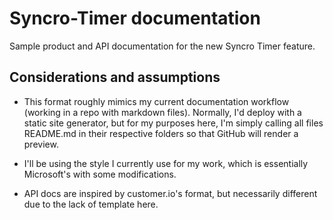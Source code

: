 # Syncro-Timer documentation

Sample product and API documentation for the new Syncro Timer feature. 

## Considerations and assumptions

* This format roughly mimics my current documentation workflow (working in a repo with markdown files).
Normally, I'd deploy with a static site generator, but for my purposes here, I'm simply calling all files README.md 
in their respective folders so that GitHub will render a preview.

* I'll be using the style I currently use for my work, which is essentially Microsoft's with some modifications. 

* API docs are inspired by customer.io's format, but necessarily different due to the lack of template here.